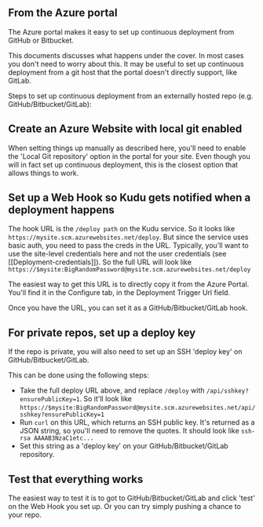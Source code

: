 ## From the Azure portal

The Azure portal makes it easy to set up continuous deployment from GitHub or Bitbucket.

This documents discusses what happens under the cover. In most cases you don't need to worry about this. It may be useful to set up continuous deployment from a git host that the portal doesn't directly support, like GitLab.

Steps to set up continuous deployment from an externally hosted repo (e.g. GitHub/Bitbucket/GitLab):

## Create an Azure Website with local git enabled

When setting things up manually as described here, you'll need to enable the 'Local Git repository' option in the portal for your site. Even though you will in fact set up continuous deployment, this is the closest option that allows things to work.  

## Set up a Web Hook so Kudu gets notified when a deployment happens

The hook URL is the `/deploy path` on the Kudu service. So it looks like `https://mysite.scm.azurewebsites.net/deploy`. But since the service uses basic auth, you need to pass the creds in the URL. Typically, you'll want to use the site-level credentials here and not the user credentials (see [[Deployment-credentials]]). So the full URL will look like `https://$mysite:BigRandomPassword@mysite.scm.azurewebsites.net/deploy`

The easiest way to get this URL is to directly copy it from the Azure Portal. You'll find it in the Configure tab, in the Deployment Trigger Url field.

Once you have the URL, you can set it as a GitHub/Bitbucket/GitLab hook.


## For private repos, set up a deploy key

If the repo is private, you will also need to set up an SSH 'deploy key' on GitHub/Bitbucket/GitLab.

This can be done using the following steps:
- Take the full deploy URL above, and replace `/deploy` with `/api/sshkey?ensurePublicKey=1`. So it'll look like `https://$mysite:BigRandomPassword@mysite.scm.azurewebsites.net/api/sshkey?ensurePublicKey=1`
- Run `curl` on this URL, which returns an SSH public key. It's returned as a JSON string, so you'll need to remove the quotes. It should look like `ssh-rsa AAAAB3NzaC1etc...`
- Set this string as a 'deploy key' on your GitHub/Bitbucket/GitLab repository.

## Test that everything works

The easiest way to test it is to got to GitHub/Bitbucket/GitLab and click 'test' on the Web Hook you set up. Or you can try simply pushing a chance to your repo. 